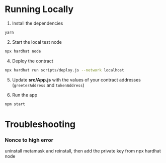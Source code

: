 # Running Locally

1. Install the dependencies

```sh
yarn
```

2. Start the local test node

```sh
npx hardhat node
```

4. Deploy the contract

```sh
npx hardhat run scripts/deploy.js --network localhost
```

5. Update __src/App.js__ with the values of your contract addresses (`greeterAddress` and `tokenAddress`)

6. Run the app

```sh
npm start
```

# Troubleshooting

### Nonce to high error

uninstall metamask and reinstall, then add the private key from npx hardhat node
